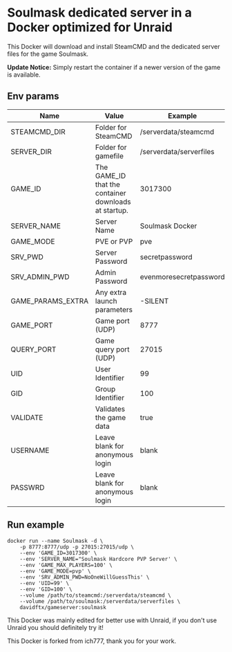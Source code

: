# **Soulmask** dedicated server in a Docker optimized for Unraid
This Docker will download and install SteamCMD and the dedicated server files for the game Soulmask.

**Update Notice:** Simply restart the container if a newer version of the game is available.

## Env params
| Name | Value | Example |
| --- | --- | --- |
| STEAMCMD_DIR | Folder for SteamCMD | /serverdata/steamcmd |
| SERVER_DIR | Folder for gamefile | /serverdata/serverfiles |
| GAME_ID | The GAME_ID that the container downloads at startup. | 3017300 |
| SERVER_NAME | Server Name | Soulmask Docker |
| GAME_MODE | PVE or PVP | pve |
| SRV_PWD | Server Password | secretpassword |
| SRV_ADMIN_PWD | Admin Password | evenmoresecretpassword |
| GAME_PARAMS_EXTRA | Any extra launch parameters | -SILENT |
| GAME_PORT | Game port (UDP) | 8777 |
| QUERY_PORT | Game query port (UDP) | 27015 |
| UID | User Identifier | 99 |
| GID | Group Identifier | 100 |
| VALIDATE | Validates the game data | true |
| USERNAME | Leave blank for anonymous login | blank |
| PASSWRD | Leave blank for anonymous login | blank |

## Run example
```
docker run --name Soulmask -d \
	-p 8777:8777/udp -p 27015:27015/udp \
	--env 'GAME_ID=3017300' \
	--env 'SERVER_NAME="Soulmask Hardcore PVP Server' \
	--env 'GAME_MAX_PLAYERS=100' \
	--env 'GAME_MODE=pvp' \
	--env 'SRV_ADMIN_PWD=NoOneWillGuessThis' \
	--env 'UID=99' \
	--env 'GID=100' \
	--volume /path/to/steamcmd:/serverdata/steamcmd \
	--volume /path/to/soulmask:/serverdata/serverfiles \
	davidftx/gameserver:soulmask
```

This Docker was mainly edited for better use with Unraid, if you don't use Unraid you should definitely try it!

This Docker is forked from ich777, thank you for your work.
